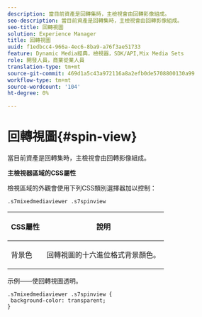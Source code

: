 ```yaml
---
description: 當目前資產是回轉集時，主檢視會由回轉影像組成。
seo-description: 當目前資產是回轉集時，主檢視會由回轉影像組成。
seo-title: 回轉視圖
solution: Experience Manager
title: 回轉視圖
uuid: f1edbcc4-966a-4ec6-8ba9-a76f3ae51733
feature: Dynamic Media經典，檢視器，SDK/API,Mix Media Sets
role: 開發人員，商業從業人員
translation-type: tm+mt
source-git-commit: 469d1a5c43a972116a8a2efb0de5708800130a99
workflow-type: tm+mt
source-wordcount: '104'
ht-degree: 0%

---
```



# 回轉視圖{#spin-view}

當目前資產是回轉集時，主檢視會由回轉影像組成。

<!--<a id="section_061E550C1C1D4DB2BD663A898895B38C"></a>-->

**主檢視器區域的CSS屬性**

檢視區域的外觀會使用下列CSS類別選擇器加以控制：

```
.s7mixedmediaviewer .s7spinview
```

<table id="table_94EE3F5BBE4547C0B4943471CEE7EDE4"> 
 <thead> 
  <tr> 
   <th colname="col1" class="entry"> <p> CSS屬性 </p> </th> 
   <th colname="col2" class="entry"> <p>說明 </p> </th> 
  </tr> 
 </thead>
 <tbody> 
  <tr> 
   <td colname="col1"> <p> <span class="codeph"> 背景色  </span> </p> </td> 
   <td colname="col2"> <p> 回轉視圖的十六進位格式背景顏色。 </p> </td> 
  </tr> 
 </tbody> 
</table>

示例——使回轉視圖透明。

```
.s7mixedmediaviewer .s7spinview { 
 background-color: transparent; 
}
```

